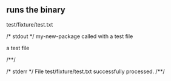 ## runs the binary
test/fixture/test.txt

/* stdout */
my-new-package called with a test file

a test file

/**/

/* stderr */
File test/fixture/test.txt successfully processed.
/**/